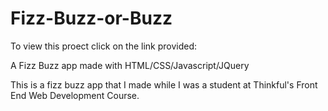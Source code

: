 Fizz-Buzz-or-Buzz
=================
To view this proect click on the link provided:

A Fizz Buzz app made with HTML/CSS/Javascript/JQuery

This is a fizz buzz app that I made while I was a student at Thinkful's Front End Web Development Course. 
